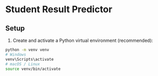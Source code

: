 # Student Result Predictor


## Setup


1. Create and activate a Python virtual environment (recommended):


```bash
python -m venv venv
# Windows
venv\Scripts\activate
# macOS / Linux
source venv/bin/activate